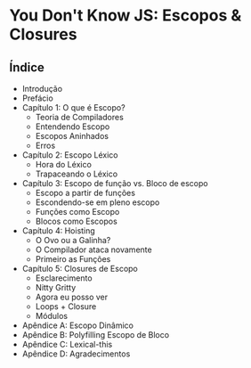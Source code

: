 # You Don't Know JS: Escopos & Closures

## Índice

* Introdução
* Prefácio
* Capítulo 1: O que é Escopo?
	* Teoria de Compiladores
	* Entendendo Escopo
	* Escopos Aninhados
	* Erros
* Capítulo 2: Escopo Léxico
	* Hora do Léxico
	* Trapaceando o Léxico
* Capítulo 3: Escopo de função vs. Bloco de escopo
	* Escopo a partir de funções
	* Escondendo-se em pleno escopo
	* Funções como Escopo
	* Blocos como Escopos
* Capítulo 4: Hoisting
	* O Ovo ou a Galinha?
	* O Compilador ataca novamente
	* Primeiro as Funções
* Capítulo 5: Closures de Escopo
	* Esclarecimento
	* Nitty Gritty
	* Agora eu posso ver
	* Loops + Closure
	* Módulos
* Apêndice A: Escopo Dinâmico
* Apêndice B: Polyfilling Escopo de Bloco
* Apêndice C: Lexical-this
* Apêndice D: Agradecimentos
